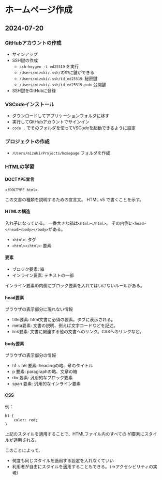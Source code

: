 # ホームページ作成

## 2024-07-20

### GitHubアカウントの作成

- サインアップ
- SSH鍵の作成
  - `ssh-keygen -t ed25519` を実行
  - `/Users/mizuki/.ssh/`の中に鍵ができる
  - `/Users/mizuki/.ssh/id_ed25519`: 秘密鍵
  - `/Users/mizuki/.ssh/id_ed25519.pub`: 公開鍵
- SSH鍵をGitHubに登録

### VSCodeインストール

- ダウンロードしてアプリケーションフォルダに移す
- 実行してGitHubアカウントでサインイン
- `code .` でそのフォルダを使ってVSCodeを起動できるように設定

### プロジェクトの作成

- `/Users/mizuki/Projects/homepage` フォルダを作成

### HTMLの学習

#### DOCTYPE宣言

```
<!DOCTYPE html>
```

この文書の種類を説明するための宣言文。
HTML v5 で書くことを示す。

#### HTMLの構造

入れ子になっている。
一番大きな箱は`<html></html>`。
その内側に`<head></head><body></body>`がある。

- `<html>`: タグ
- `<html></html>`: 要素

#### 要素

- ブロック要素: 箱
- インライン要素: テキストの一部

インライン要素の内側にブロック要素を入れてはいけないルールがある。

#### head要素

ブラウザの表示部分に現れない情報

- title要素: html文書に必須の要素。タブに表示される。
- meta要素: 文書の説明、例えば文字コードなどを記述。
- link要素: 文書に関連する他の文書へのリンク。CSSへのリンクなど。

#### body要素

ブラウザの表示部分の情報

- h1 ~ h6 要素: headingの略、章のタイトル
- p 要素: paragraphの略、文章の箱
- div 要素: 汎用的なブロック要素
- span 要素: 汎用的なインライン要素

#### CSS

例：

```
h1 {
    color: red;
}
```

上記のスタイルを適用することで、HTMLファイル内のすべての h1要素にスタイルが適用される。

このことによって、

- 何度も同じスタイルを適用する設定を入れなくていい
- 利用者が自由にスタイルを適用することもできる。（→アクセシビリティの実現）

